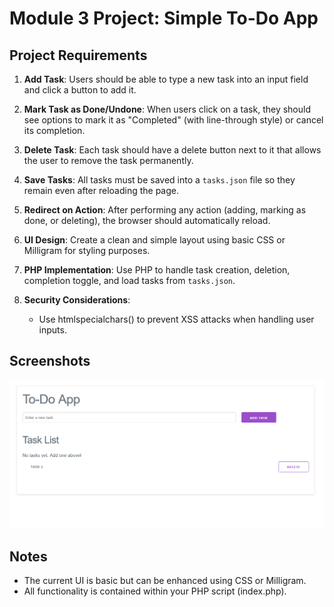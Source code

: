 

# Module 3 Project: Simple To-Do App

## Project Requirements
1. **Add Task**: Users should be able to type a new task into an input field and click a button to add it.

2. **Mark Task as Done/Undone**: When users click on a task, they should see options to mark it as "Completed" (with line-through style) or cancel its completion.

3. **Delete Task**: Each task should have a delete button next to it that allows the user to remove the task permanently.

4. **Save Tasks**: All tasks must be saved into a `tasks.json` file so they remain even after reloading the page.

5. **Redirect on Action**: After performing any action (adding, marking as done, or deleting), the browser should automatically reload.

6. **UI Design**: Create a clean and simple layout using basic CSS or Milligram for styling purposes.

7. **PHP Implementation**: Use PHP to handle task creation, deletion, completion toggle, and load tasks from `tasks.json`.

8. **Security Considerations**:
   - Use htmlspecialchars() to prevent XSS attacks when handling user inputs.

## Screenshots
![App Screenshot](screenshots/preview.png)  



## Notes
- The current UI is basic but can be enhanced using CSS or Milligram.
- All functionality is contained within your PHP script (index.php).
